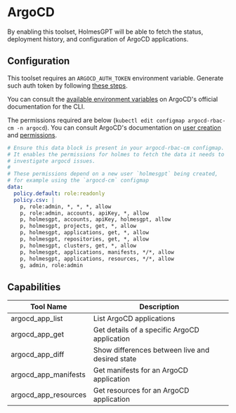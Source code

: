 # ArgoCD

By enabling this toolset, HolmesGPT will be able to fetch the status, deployment history, and configuration of ArgoCD applications.

## Configuration

This toolset requires an `ARGOCD_AUTH_TOKEN` environment variable. Generate such auth token by following [these steps](https://argo-cd.readthedocs.io/en/latest/user-guide/commands/argocd_account_generate-token/).

You can consult the [available environment variables](https://argo-cd.readthedocs.io/en/latest/user-guide/environment-variables/) on ArgoCD's official documentation for the CLI.

The permissions required are below (`kubectl edit configmap argocd-rbac-cm -n argocd`). You can consult ArgoCD's documentation on [user creation](https://argo-cd.readthedocs.io/en/stable/operator-manual/user-management/) and [permissions](https://argo-cd.readthedocs.io/en/stable/operator-manual/rbac/).

```yaml
# Ensure this data block is present in your argocd-rbac-cm configmap.
# It enables the permissions for holmes to fetch the data it needs to
# investigate argocd issues.
#
# These permissions depend on a new user `holmesgpt` being created,
# for example using the `argocd-cm` configmap
data:
  policy.default: role:readonly
  policy.csv: |
    p, role:admin, *, *, *, allow
    p, role:admin, accounts, apiKey, *, allow
    p, holmesgpt, accounts, apiKey, holmesgpt, allow
    p, holmesgpt, projects, get, *, allow
    p, holmesgpt, applications, get, *, allow
    p, holmesgpt, repositories, get, *, allow
    p, holmesgpt, clusters, get, *, allow
    p, holmesgpt, applications, manifests, */*, allow
    p, holmesgpt, applications, resources, */*, allow
    g, admin, role:admin
```

## Capabilities

| Tool Name | Description |
|-----------|-------------|
| argocd_app_list | List ArgoCD applications |
| argocd_app_get | Get details of a specific ArgoCD application |
| argocd_app_diff | Show differences between live and desired state |
| argocd_app_manifests | Get manifests for an ArgoCD application |
| argocd_app_resources | Get resources for an ArgoCD application |
